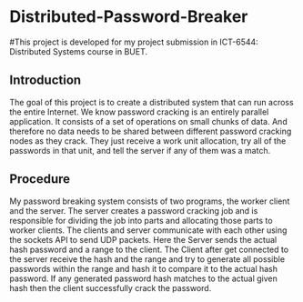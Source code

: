 # Distributed-Password-Breaker
#This project is developed for my project submission in ICT-6544: Distributed Systems course in BUET. 

<h2>Introduction</h2>
<p>The goal of this project is to create a distributed system that can run across the entire Internet. 
We know password cracking is an entirely parallel application. 
It consists of a set of operations on small chunks of data. And therefore no data needs to be shared between different password cracking nodes as they crack. 
They just receive a work unit allocation, try all of the passwords in that unit, and tell the server if any of them was a match.</p>

<h2>Procedure</h2>
<p> My password breaking system consists of two programs, the worker client and the server. 
The server creates a password cracking job and is responsible for dividing the job into parts and 
allocating those parts to worker clients. 
The clients and server communicate with each other using the sockets API to send UDP packets. 
Here the Server sends the actual hash password and a range to the client. 
The Client after get connected to the server receive the hash and the range and 
try to generate all possible passwords within the range and hash it to compare it to the actual hash password. 
If any generated password hash matches to the actual given hash then the client successfully crack the password.
</p>
